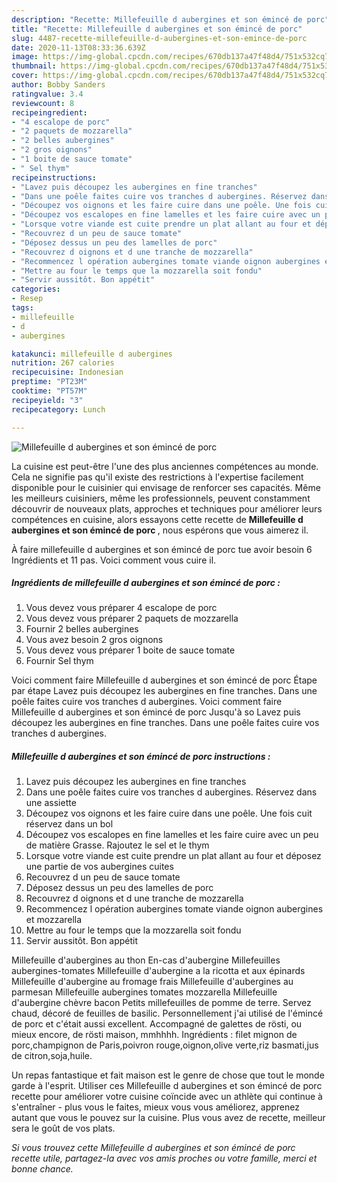 ```yaml
---
description: "Recette: Millefeuille d aubergines et son émincé de porc"
title: "Recette: Millefeuille d aubergines et son émincé de porc"
slug: 4487-recette-millefeuille-d-aubergines-et-son-emince-de-porc
date: 2020-11-13T08:33:36.639Z
image: https://img-global.cpcdn.com/recipes/670db137a47f48d4/751x532cq70/millefeuille-d-aubergines-et-son-emince-de-porc-photo-principale-de-la-recette.jpg
thumbnail: https://img-global.cpcdn.com/recipes/670db137a47f48d4/751x532cq70/millefeuille-d-aubergines-et-son-emince-de-porc-photo-principale-de-la-recette.jpg
cover: https://img-global.cpcdn.com/recipes/670db137a47f48d4/751x532cq70/millefeuille-d-aubergines-et-son-emince-de-porc-photo-principale-de-la-recette.jpg
author: Bobby Sanders
ratingvalue: 3.4
reviewcount: 8
recipeingredient:
- "4 escalope de porc"
- "2 paquets de mozzarella"
- "2 belles aubergines"
- "2 gros oignons"
- "1 boite de sauce tomate"
- " Sel thym"
recipeinstructions:
- "Lavez puis découpez les aubergines en fine tranches"
- "Dans une poêle faites cuire vos tranches d aubergines. Réservez dans une assiette"
- "Découpez vos oignons et les faire cuire dans une poêle. Une fois cuit réservez dans un bol"
- "Découpez vos escalopes en fine lamelles et les faire cuire avec un peu de matière Grasse. Rajoutez le sel et le thym"
- "Lorsque votre viande est cuite prendre un plat allant au four et déposez une partie de vos aubergines cuites"
- "Recouvrez d un peu de sauce tomate"
- "Déposez dessus un peu des lamelles de porc"
- "Recouvrez d oignons et d une tranche de mozzarella"
- "Recommencez l opération aubergines tomate viande oignon aubergines et mozzarella"
- "Mettre au four le temps que la mozzarella soit fondu"
- "Servir aussitôt. Bon appétit"
categories:
- Resep
tags:
- millefeuille
- d
- aubergines

katakunci: millefeuille d aubergines 
nutrition: 267 calories
recipecuisine: Indonesian
preptime: "PT23M"
cooktime: "PT57M"
recipeyield: "3"
recipecategory: Lunch

---
```



![Millefeuille d aubergines et son émincé de porc](https://img-global.cpcdn.com/recipes/670db137a47f48d4/751x532cq70/millefeuille-d-aubergines-et-son-emince-de-porc-photo-principale-de-la-recette.jpg)

La cuisine est peut-être l'une des plus anciennes compétences au monde. Cela ne signifie pas qu'il existe des restrictions à l'expertise facilement disponible pour le cuisinier qui envisage de renforcer ses capacités. Même les meilleurs cuisiniers, même les professionnels, peuvent constamment découvrir de nouveaux plats, approches et techniques pour améliorer leurs compétences en cuisine, alors essayons cette recette de <strong> Millefeuille d aubergines et son émincé de porc </strong>, nous espérons que vous aimerez il.

<!--inarticleads1-->

À faire millefeuille d aubergines et son émincé de porc tue avoir besoin 6 Ingrédients et 11 pas. Voici comment vous cuire il.

##### Ingrédients de millefeuille d aubergines et son émincé de porc :

1. Vous devez vous préparer 4 escalope de porc
1. Vous devez vous préparer 2 paquets de mozzarella
1. Fournir 2 belles aubergines
1. Vous avez besoin 2 gros oignons
1. Vous devez vous préparer 1 boite de sauce tomate
1. Fournir  Sel thym


Voici comment faire Millefeuille d aubergines et son émincé de porc Étape par étape Lavez puis découpez les aubergines en fine tranches. Dans une poêle faites cuire vos tranches d aubergines. Voici comment faire Millefeuille d aubergines et son émincé de porc Jusqu&#39;à so Lavez puis découpez les aubergines en fine tranches. Dans une poêle faites cuire vos tranches d aubergines. 

<!--inarticleads2-->

##### Millefeuille d aubergines et son émincé de porc instructions :

1. Lavez puis découpez les aubergines en fine tranches
1. Dans une poêle faites cuire vos tranches d aubergines. Réservez dans une assiette
1. Découpez vos oignons et les faire cuire dans une poêle. Une fois cuit réservez dans un bol
1. Découpez vos escalopes en fine lamelles et les faire cuire avec un peu de matière Grasse. Rajoutez le sel et le thym
1. Lorsque votre viande est cuite prendre un plat allant au four et déposez une partie de vos aubergines cuites
1. Recouvrez d un peu de sauce tomate
1. Déposez dessus un peu des lamelles de porc
1. Recouvrez d oignons et d une tranche de mozzarella
1. Recommencez l opération aubergines tomate viande oignon aubergines et mozzarella
1. Mettre au four le temps que la mozzarella soit fondu
1. Servir aussitôt. Bon appétit


Millefeuille d&#39;aubergines au thon En-cas d&#39;aubergine Millefeuilles aubergines-tomates Millefeuille d&#39;aubergine a la ricotta et aux épinards Millefeuille d&#39;aubergine au fromage frais Millefeuille d&#39;aubergines au parmesan Millefeuille aubergines tomates mozzarella Millefeuille d&#39;aubergine chèvre bacon Petits millefeuilles de pomme de terre. Servez chaud, décoré de feuilles de basilic. Personnellement j&#39;ai utilisé de l&#39;émincé de porc et c&#39;était aussi excellent. Accompagné de galettes de rösti, ou mieux encore, de rösti maison, mmhhhh. Ingrédients : filet mignon de porc,champignon de Paris,poivron rouge,oignon,olive verte,riz basmati,jus de citron,soja,huile. 

<!--inarticleads1-->

<p>
Un repas fantastique et fait maison est le genre de chose que tout le monde garde à l'esprit. Utiliser ces Millefeuille d aubergines et son émincé de porc recette pour améliorer votre cuisine coïncide avec un athlète qui continue à s'entraîner - plus vous le faites, mieux vous vous améliorez, apprenez autant que vous le pouvez sur la cuisine. Plus vous avez de recette, meilleur sera le goût de vos plats.
</p>

<p>
<i>Si vous trouvez cette Millefeuille d aubergines et son émincé de porc recette utile, partagez-la avec vos amis proches ou votre famille, merci et bonne chance.</i>
</p>
